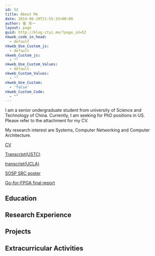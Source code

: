 ```yaml
---
id: 52
title: About Me
date: 2014-06-29T21:55:33+00:00
author: 崔 天一
layout: page
guid: http://blog.ctyi.me/?page_id=52
nkweb_code_in_head:
  - default
nkweb_Use_Custom_js:
  - default
nkweb_Custom_js:
  - ""
nkweb_Use_Custom_Values:
  - default
nkweb_Custom_Values:
  - ""
nkweb_Use_Custom:
  - 'false'
nkweb_Custom_Code:
  - ""
---
```

I am a senior undergraduate student from university of Science and Technology of China. Currently, I am seeking for PhD positions in US. Please refer to the attachment for my CV.

My research interest are Systems, Computer Networking and Computer Architecture.

[CV](https://blog.ctyi.me/wp-content/uploads/2014/06/resume.pdf)

[Transcript(USTC)](https://blog.ctyi.me/wp-content/uploads/2014/06/English.pdf)

[transcript(UCLA)](https://blog.ctyi.me/wp-content/uploads/2014/06/transcript_color.pdf)

[SOSP SRC poster](https://blog.ctyi.me/wp-content/uploads/2014/06/workSOSP.Poster.IPC_.pdf)

[Go-for-FPGA final report](https://blog.ctyi.me/wp-content/uploads/2014/06/fpga-compilation-framework.pdf)

## Education

## Research Experience

## Projects

## Extracurricular Activities